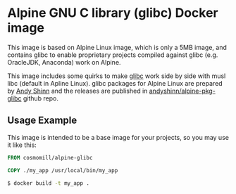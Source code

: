 Alpine GNU C library (glibc) Docker image
=========================================

This image is based on Alpine Linux image, which is only a 5MB image, and contains glibc to enable
proprietary projects compiled against glibc (e.g. OracleJDK, Anaconda) work on Alpine.

This image includes some quirks to make [glibc](https://www.gnu.org/software/libc/) work side by
side with musl libc (default in Apline Linux). glibc packages for Alpine Linux are prepared by
[Andy Shinn](https://github.com/andyshinn) and the releases are published in
[andyshinn/alpine-pkg-glibc](https://github.com/andyshinn/alpine-pkg-glibc) github repo.

Usage Example
-------------

This image is intended to be a base image for your projects, so you may use it like this:

```Dockerfile
FROM cosmomill/alpine-glibc

COPY ./my_app /usr/local/bin/my_app
```

```sh
$ docker build -t my_app .
```
